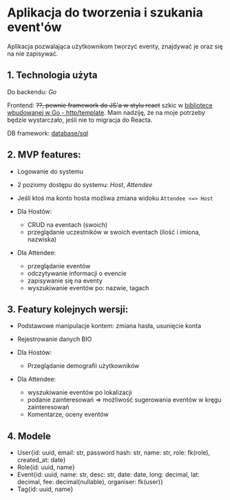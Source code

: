 # Aplikacja do tworzenia i szukania event'ów

Aplikacja pozwalająca użytkownikom tworzyć eventy, znajdywać je oraz się na nie zapisywać.

## 1. Technologia użyta
Do backendu: *Go*

Frontend: ~~??, pewnie framework do JS'a w stylu react~~ szkic w [bibliotece wbudowanej w Go - http/template](https://pkg.go.dev/html/template). Mam nadziję, że na moje potrzeby będzie wystarczało, jeśli nie to migracja do Reacta.

DB framework: [database/sql](https://pkg.go.dev/database/sql)

## 2. MVP features:
 - Logowanie do systemu
 - 2 poziomy dostępu do systemu: *Host*, *Attendee*
 - Jeśli ktoś ma konto hosta możliwa zmiana widoku `Attendee <=> Host`
 - Dla Hostów:
   - CRUD na eventach (swoich)
   - przeglądanie uczestników w swoich eventach (ilość i imiona, nazwiska)

 - Dla Attendee:
   - przeglądanie eventów
   - odczytywanie informacji o evencie 
   - zapisywanie się na eventy
   - wyszukiwanie eventów po: nazwie, tagach

## 3. Featury kolejnych wersji:
 - Podstawowe manipulacje kontem: zmiana hasła, usunięcie konta
 - Rejestrowanie danych BIO 
 - Dla Hostów:
   - Przeglądanie demografii użytkowników

 - Dla Attendee:
   - wyszukiwanie eventów po lokalizacji
   - podanie zainteresowań => możliwość sugerowania eventów w kręgu zainteresowań
   - Komentarze, oceny eventów

## 4. Modele
 - User{id: uuid, email: str, password hash: str, name: str, role: fk(role), created_at: date}
 - Role{id: uuid, name}
 - Event{id: uuid, name: str, desc: str, date: date, long: decimal, lat: decimal, fee: decimal(nullable), organiser: fk(user)}
 - Tag{id: uuid, name}